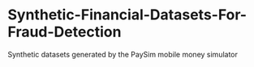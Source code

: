 # Synthetic-Financial-Datasets-For-Fraud-Detection
Synthetic datasets generated by the PaySim mobile money simulator
